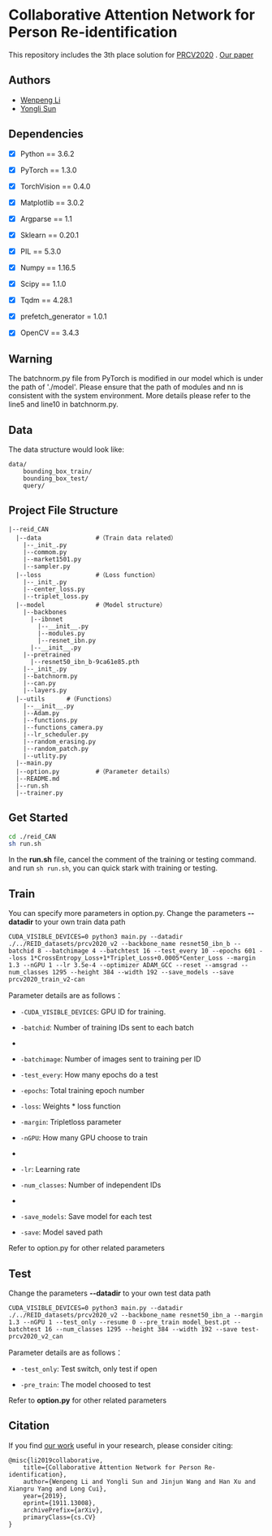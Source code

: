 # Collaborative Attention Network for Person Re-identification

This repository includes the 3th place solution for [PRCV2020](https://lsprc.github.io/) .
[Our paper](https://iopscience.iop.org/article/10.1088/1742-6596/1848/1/012074)

## Authors
- [Wenpeng Li](https://blog.csdn.net/lwplwf)
- [Yongli Sun](https://github.com/yonger001)

## Dependencies

- [x] Python == 3.6.2
- [x] PyTorch == 1.3.0
- [x] TorchVision == 0.4.0
- [x] Matplotlib == 3.0.2
- [x] Argparse == 1.1
- [x] Sklearn == 0.20.1
- [x] PIL == 5.3.0
- [x] Numpy == 1.16.5
- [x] Scipy == 1.1.0
- [x] Tqdm == 4.28.1
- [x] prefetch_generator = 1.0.1
- [x] OpenCV == 3.4.3


## Warning
The batchnorm.py file from PyTorch is modified in our model which is under the path of './model'.
Please ensure that the path of modules and nn is consistent with the system environment. More details please refer to the line5 and line10 in batchnorm.py.


## Data
The data structure would look like:
```
data/
    bounding_box_train/
    bounding_box_test/
    query/
```

## Project File Structure
```
|--reid_CAN
  |--data               #（Train data related）
    |--_init_.py
    |--commom.py
    |--market1501.py
    |--sampler.py
  |--loss               #（Loss function）
    |--_init_.py
    |--center_loss.py
    |--triplet_loss.py
  |--model              #（Model structure）
    |--backbones
      |--ibnnet
        |--__init__.py
        |--modules.py
        |--resnet_ibn.py
      |--__init__.py
    |--pretrained
      |--resnet50_ibn_b-9ca61e85.pth
    |--_init_.py
    |--batchnorm.py
    |--can.py
    |--layers.py
  |--utils		#（Functions）
    |--__init__.py
    |--Adam.py
    |--functions.py
    |--functions_camera.py
    |--lr_scheduler.py
    |--random_erasing.py
    |--random_patch.py
    |--utlity.py
  |--main.py
  |--option.py          #（Parameter details）
  |--README.md
  |--run.sh
  |--trainer.py
```

## Get Started
```sh
cd ./reid_CAN
sh run.sh
```
In the **run.sh** file, cancel the comment of the training or testing command.
and  run `sh run.sh`, you can quick stark with training or testing.

## Train
You can specify more parameters in option.py.
Change the parameters **--datadir** to your own train data path

```
CUDA_VISIBLE_DEVICES=0 python3 main.py --datadir ./../REID_datasets/prcv2020_v2 --backbone_name resnet50_ibn_b --batchid 8 --batchimage 4 --batchtest 16 --test_every 10 --epochs 601 --loss 1*CrossEntropy_Loss+1*Triplet_Loss+0.0005*Center_Loss --margin 1.3 --nGPU 1 --lr 3.5e-4 --optimizer ADAM_GCC --reset --amsgrad --num_classes 1295 --height 384 --width 192 --save_models --save prcv2020_train_v2-can
```

Parameter details are as follows：
- `-CUDA_VISIBLE_DEVICES`:  GPU ID for training.

- `-batchid`: Number of training IDs sent to each batch
- 
- `-batchimage`: Number of images sent to training per ID

- `-test_every`: How many epochs do a test

- `-epochs`: Total training epoch number

- `-loss`: Weights * loss function 

- `-margin`: Tripletloss parameter

- `-nGPU`: How many GPU choose to train
- 
- `-lr`: Learning rate

- `-num_classes`: Number of independent IDs
- 
- `-save_models`: Save model for each test

- `-save`: Model saved path

Refer to option.py for other related parameters

## Test
Change the parameters **--datadir** to your own test data path
````
CUDA_VISIBLE_DEVICES=0 python3 main.py --datadir ./../REID_datasets/prcv2020_v2 --backbone_name resnet50_ibn_a --margin 1.3 --nGPU 1 --test_only --resume 0 --pre_train model_best.pt --batchtest 16 --num_classes 1295 --height 384 --width 192 --save test-prcv2020_v2_can
````


Parameter details are as follows：
- `-test_only`: Test switch, only test if open

- `-pre_train`: The model choosed to test

Refer to **option.py** for other related parameters


## Citation
If you find [our work](https://iopscience.iop.org/article/10.1088/1742-6596/1848/1/012074) useful in your research, please consider citing:
````
@misc{li2019collaborative,
    title={Collaborative Attention Network for Person Re-identification},
    author={Wenpeng Li and Yongli Sun and Jinjun Wang and Han Xu and Xiangru Yang and Long Cui},
    year={2019},
    eprint={1911.13008},
    archivePrefix={arXiv},
    primaryClass={cs.CV}
}
````
